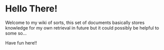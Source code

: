 # Hello There!

Welcome to my wiki of sorts, this set of documents basically stores knowledge for my own retrieval in future but it could possibly be helpful to some so...

Have fun here!!
